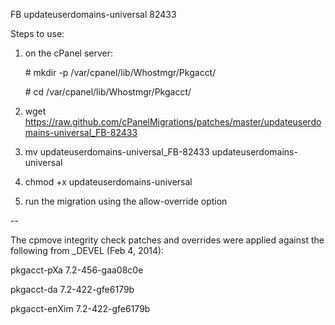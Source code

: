 FB updateuserdomains-universal 82433

Steps to use:

1. on the cPanel server:

   \# mkdir -p /var/cpanel/lib/Whostmgr/Pkgacct/

   \# cd /var/cpanel/lib/Whostmgr/Pkgacct/
2. wget https://raw.github.com/cPanelMigrations/patches/master/updateuserdomains-universal_FB-82433
3. mv updateuserdomains-universal_FB-82433 updateuserdomains-universal
4. chmod +x updateuserdomains-universal
5. run the migration using the allow-override option

--

The cpmove integrity check patches and overrides were applied against the following from _DEVEL (Feb 4, 2014):

pkgacct-pXa     7.2-456-gaa08c0e

pkgacct-da      7.2-422-gfe6179b

pkgacct-enXim   7.2-422-gfe6179b
